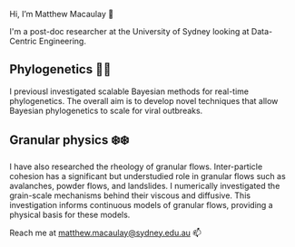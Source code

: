 Hi, I’m Matthew Macaulay :wave:

I'm a post-doc researcher at the University of Sydney looking at Data-Centric Engineering.

## Phylogenetics :herb::herb:

I previousl investigated scalable Bayesian methods for real-time phylogenetics. The overall aim is to develop novel techniques that allow Bayesian phylogenetics to scale for viral outbreaks.


## Granular physics :snowflake::snowflake:

I have also researched the rheology of granular flows. Inter-particle cohesion has a significant but understudied role in granular flows such as avalanches, powder flows, and landslides. I numerically investigated the grain-scale mechanisms behind their viscous and diffusive. This investigation informs continuous models of granular flows, providing a physical basis for these models.

Reach me at matthew.macaulay@sydney.edu.au 📫 
